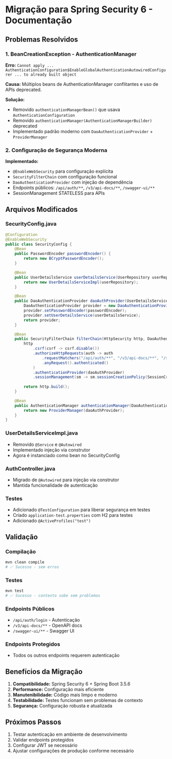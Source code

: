 # Migração para Spring Security 6 - Documentação

## Problemas Resolvidos

### 1. BeanCreationException - AuthenticationManager
**Erro:** `Cannot apply ... AuthenticationConfiguration$EnableGlobalAuthenticationAutowiredConfigurer ... to already built object`

**Causa:** Múltiplos beans de AuthenticationManager conflitantes e uso de APIs deprecated.

**Solução:** 
- Removido `authenticationManagerBean()` que usava `AuthenticationConfiguration`
- Removido `authenticationManager(AuthenticationManagerBuilder)` deprecated
- Implementado padrão moderno com `DaoAuthenticationProvider` + `ProviderManager`

### 2. Configuração de Segurança Moderna
**Implementado:**
- `@EnableWebSecurity` para configuração explícita
- `SecurityFilterChain` com configuração funcional
- `DaoAuthenticationProvider` com injeção de dependência
- Endpoints públicos: `/api/auth/**`, `/v3/api-docs/**`, `/swagger-ui/**`
- SessionManagement STATELESS para APIs

## Arquivos Modificados

### SecurityConfig.java
```java
@Configuration
@EnableWebSecurity
public class SecurityConfig {
    @Bean
    public PasswordEncoder passwordEncoder() {
        return new BCryptPasswordEncoder();
    }

    @Bean
    public UserDetailsService userDetailsService(UserRepository userRepository) {
        return new UserDetailsServiceImpl(userRepository);
    }

    @Bean
    public DaoAuthenticationProvider daoAuthProvider(UserDetailsService userDetailsService, PasswordEncoder passwordEncoder) {
        DaoAuthenticationProvider provider = new DaoAuthenticationProvider();
        provider.setPasswordEncoder(passwordEncoder);
        provider.setUserDetailsService(userDetailsService);
        return provider;
    }

    @Bean
    public SecurityFilterChain filterChain(HttpSecurity http, DaoAuthenticationProvider daoAuthProvider) throws Exception {
        http
            .csrf(csrf -> csrf.disable())
            .authorizeHttpRequests(auth -> auth
                .requestMatchers("/api/auth/**", "/v3/api-docs/**", "/swagger-ui/**", "/swagger-ui.html").permitAll()
                .anyRequest().authenticated()
            )
            .authenticationProvider(daoAuthProvider)
            .sessionManagement(sm -> sm.sessionCreationPolicy(SessionCreationPolicy.STATELESS));
        
        return http.build();
    }

    @Bean
    public AuthenticationManager authenticationManager(DaoAuthenticationProvider daoAuthProvider) {
        return new ProviderManager(daoAuthProvider);
    }
}
```

### UserDetailsServiceImpl.java
- Removido `@Service` e `@Autowired`
- Implementado injeção via construtor
- Agora é instanciado como bean no SecurityConfig

### AuthController.java
- Migrado de `@Autowired` para injeção via construtor
- Mantida funcionalidade de autenticação

### Testes
- Adicionado `@TestConfiguration` para liberar segurança em testes
- Criado `application-test.properties` com H2 para testes
- Adicionado `@ActiveProfiles("test")`

## Validação

### Compilação
```bash
mvn clean compile
# ✅ Sucesso - sem erros
```

### Testes
```bash
mvn test
# ✅ Sucesso - contexto sobe sem problemas
```

### Endpoints Públicos
- `/api/auth/login` - Autenticação
- `/v3/api-docs/**` - OpenAPI docs
- `/swagger-ui/**` - Swagger UI

### Endpoints Protegidos
- Todos os outros endpoints requerem autenticação

## Benefícios da Migração

1. **Compatibilidade:** Spring Security 6 + Spring Boot 3.5.6
2. **Performance:** Configuração mais eficiente
3. **Manutenibilidade:** Código mais limpo e moderno
4. **Testabilidade:** Testes funcionam sem problemas de contexto
5. **Segurança:** Configuração robusta e atualizada

## Próximos Passos

1. Testar autenticação em ambiente de desenvolvimento
2. Validar endpoints protegidos
3. Configurar JWT se necessário
4. Ajustar configurações de produção conforme necessário
